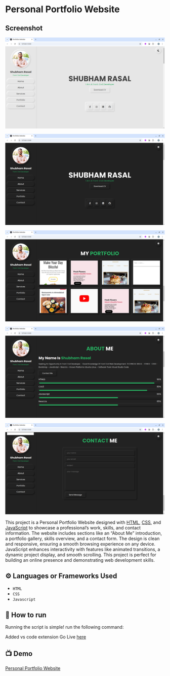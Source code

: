 # Personal Portfolio Website


## Screenshot

![alt text](screenshots/Screenshot1.png)

![alt text](screenshots/Screenshot2.png)

![alt text](screenshots/Screenshot3.png)

![alt text](screenshots/Screenshot4.png)

![alt text](screenshots/Screenshot5.png)


This project is a Personal Portfolio Website designed with [HTML](https://developer.mozilla.org/en-US/docs/Web/HTML), [CSS](https://developer.mozilla.org/en-US/docs/Web/CSS), and [JavaScript](https://developer.mozilla.org/en-US/docs/Web/JavaScript) to showcase a professional’s work, skills, and contact information. The website includes sections like an “About Me” introduction, a portfolio gallery, skills overview, and a contact form. The design is clean and responsive, ensuring a smooth browsing experience on any device. JavaScript enhances interactivity with features like animated transitions, a dynamic project display, and smooth scrolling. This project is perfect for building an online presence and demonstrating web development skills.

## ⚙️ Languages or Frameworks Used

+ `HTML` 
+ `CSS`
+ `Javascript` 

## 🌟 How to run

Running the script is simple! run the following command:

Added vs code extension Go Live [here](https://marketplace.visualstudio.com/items?itemName=ritwickdey.LiveServer)

## 📺 Demo

[Personal Portfolio Website](https://shubham-portfolio2.netlify.app/)